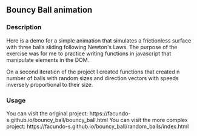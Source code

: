 <h2>Bouncy Ball animation</h2>
<h3>Description</h3>
<p>
Here is a demo for a simple animation that simulates a frictionless surface with three balls sliding following Newton's Laws. The purpose of the exercise was for me to practice writing functions in javascript that manipulate elements in the DOM. 

On a second iteration of the project I created functions that created n number of balls with random sizes and direction vectors with speeds inversely proportional to their size.
</p>
<h3>Usage</h3>
<p>
  You can visit the original project: https://facundo-s.github.io/bouncy_ball/bouncy_ball.html
  You can visit the more complex project: https://facundo-s.github.io/bouncy_ball/random_balls/index.html 
</p>
